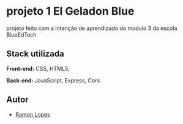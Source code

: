# projeto 1 El Geladon Blue

projeto feito com a intenção de aprendizado do modulo 3 da escola BlueEdTech


## Stack utilizada

**Front-end:** CSS, HTML5, 

**Back-end:** JavaScript, Express, Cors


## Autor

- [Ramon Lopes ](https://www.linkedin.com/in/ramon-lopes-santana/)

